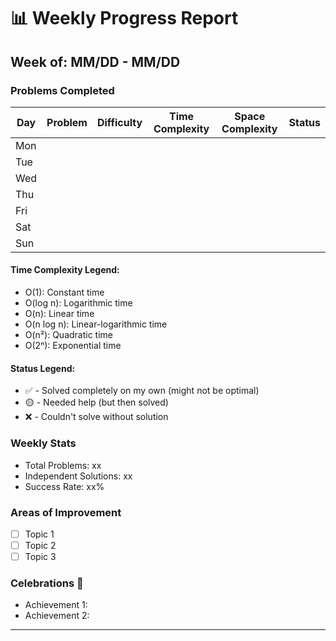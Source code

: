 
# 📊 Weekly Progress Report
## Week of: MM/DD - MM/DD

### Problems Completed
| Day | Problem | Difficulty | Time Complexity | Space Complexity | Status |
|-----|---------|------------|-----------------|------------------|--------|
| Mon |         |            |                 |                  |        |
| Tue |         |            |                 |                  |        |
| Wed |         |            |                 |                  |        |
| Thu |         |            |                 |                  |        |
| Fri |         |            |                 |                  |        |
| Sat |         |            |                 |                  |        |
| Sun |         |            |                 |                  |        |


#### Time Complexity Legend:
- O(1): Constant time
- O(log n): Logarithmic time
- O(n): Linear time
- O(n log n): Linear-logarithmic time
- O(n²): Quadratic time
- O(2ⁿ): Exponential time

#### Status Legend:
* ✅ - Solved completely on my own (might not be optimal)
* 🟡 - Needed help (but then solved)
* ❌ - Couldn't solve without solution

### Weekly Stats
- Total Problems: xx
- Independent Solutions: xx
- Success Rate: xx%

### Areas of Improvement
- [ ] Topic 1
- [ ] Topic 2
- [ ] Topic 3

### Celebrations 🎉
- Achievement 1:
- Achievement 2:

---